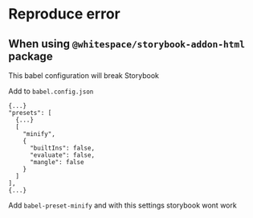 # Reproduce error

## When using `@whitespace/storybook-addon-html` package

This babel configuration will break Storybook

Add to `babel.config.json`

```
{...}
"presets": [
  {...}
  [
    "minify",
    {
      "builtIns": false,
      "evaluate": false,
      "mangle": false
    }
  ]
],
{...}
```

Add `babel-preset-minify` and with this settings storybook wont work

